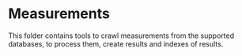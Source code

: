 # Measurements
This folder contains tools to crawl measurements from the supported databases, to process them, create results and
indexes of results.
